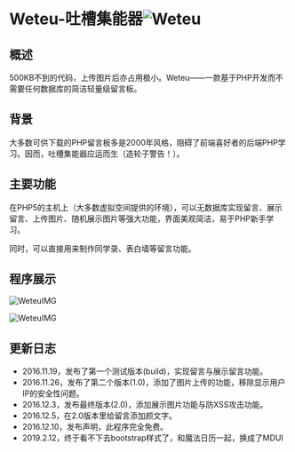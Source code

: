 # Weteu-吐槽集能器![Weteu](https://www.feking.co/img/logo/clouds_128px_1165463_easyicon.net.png)


概述
-
500KB不到的代码，上传图片后亦占用极小。Weteu——一款基于PHP开发而不需要任何数据库的简洁轻量级留言板。

背景
-
大多数可供下载的PHP留言板多是2000年风格，阻碍了前端喜好者的后端PHP学习。因而，吐槽集能器应运而生（造轮子警告！）。

主要功能
-
在PHP5的主机上（大多数虚拟空间提供的环境），可以无数据库实现留言、展示留言、上传图片、随机展示图片等强大功能，界面美观简洁，易于PHP新手学习。

同时，可以直接用来制作同学录、表白墙等留言功能。

程序展示
-
![WeteuIMG](https://www.feking.co/img/app/weteu.jpg "吐槽集能器首页")

![WeteuIMG](https://www.feking.co/img/app/weteu2.jpg "吐槽集能器上传页")

更新日志
-
- 2016.11.19，发布了第一个测试版本(build)，实现留言与展示留言功能。
- 2016.11.26，发布了第二个版本(1.0)，添加了图片上传的功能，移除显示用户IP的安全性问题。
- 2016.12.3，发布最终版本(2.0)，添加展示图片功能与防XSS攻击功能。
- 2016.12.5，在2.0版本里给留言添加颜文字。
- 2016.12.10，发布声明，此程序完全免费。
- 2019.2.12，终于看不下去bootstrap样式了，和魔法日历一起，换成了MDUI
